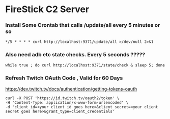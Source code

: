 # FireStick C2 Server

### Install Some Crontab that calls /update/all every 5 minutes or so
```
*/5 * * * * curl http://localhost:9371/update/all >/dev/null 2>&1
```

### Also need adb etc state checks. Every 5 seconds ?????
```
while true ; do curl http://localhost:9371/state/check & sleep 5; done
```

### Refresh Twitch OAuth Code , Valid for 60 Days

https://dev.twitch.tv/docs/authentication/getting-tokens-oauth

```
curl -X POST 'https://id.twitch.tv/oauth2/token' \
-H 'Content-Type: application/x-www-form-urlencoded' \
-d 'client_id=<your client id goes here>&client_secret=<your client secret goes here>&grant_type=client_credentials'
```